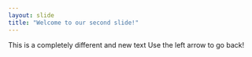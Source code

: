 ```yaml
---
layout: slide
title: "Welcome to our second slide!"
---
```

This is a completely different and new text
Use the left arrow to go back!
